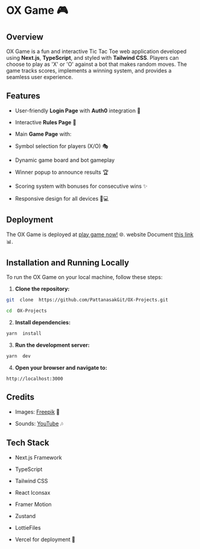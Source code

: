 # OX Game 🎮

## Overview

OX Game is a fun and interactive Tic Tac Toe web application developed using **Next.js**, **TypeScript**, and styled with **Tailwind CSS**. Players can choose to play as 'X' or 'O' against a bot that makes random moves. The game tracks scores, implements a winning system, and provides a seamless user experience.

## Features

- User-friendly **Login Page** with **Auth0** integration 🔐

- Interactive **Rules Page** 📜

- Main **Game Page** with:

- Symbol selection for players (X/O) 🎭

- Dynamic game board and bot gameplay

- Winner popup to announce results 🏆

- Scoring system with bonuses for consecutive wins ✨

- Responsive design for all devices 📱💻

## Deployment

The OX Game is deployed at [play game now!](http://https://ox-projects.vercel.app/) 🌐. website Document [this link](https://tptictactoe.my.canva.site/) 📊.

## Installation and Running Locally

To run the OX Game on your local machine, follow these steps:

1.  **Clone the repository:**

```bash
git  clone  https://github.com/PattanasakGit/OX-Projects.git

cd  OX-Projects
```

2.  **Install dependencies:**

```bash
yarn  install
```

3.  **Run the development server:**

```bash
yarn  dev
```

4.  **Open your browser and navigate to:**

```
http://localhost:3000
```

## Credits

- Images: [Freepik](http://www.freepik.com/) 📸

- Sounds: [YouTube](https://www.youtube.com/watch?v=iJNOY8q4a70) 🎶

## Tech Stack

- Next.js Framework

- TypeScript

- Tailwind CSS

- React Iconsax

- Framer Motion

- Zustand

- LottieFiles

- Vercel for deployment 🚀
